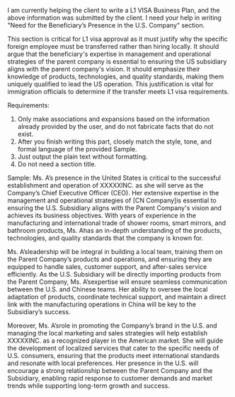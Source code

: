 I am currently helping the client to write a L1 VISA Business Plan, and the above information was submitted by the client.
I need your help in writing "Need for the Beneficiary’s Presence in the U.S. Company" section.

This section is critical for L1 visa approval as it must justify why the specific foreign employee must be transferred rather than hiring locally. It should argue that the beneficiary's expertise in management and operational strategies of the parent company is essential to ensuring the US subsidiary aligns with the parent company's vision. It should emphasize their knowledge of products, technologies, and quality standards, making them uniquely qualified to lead the US operation. This justification is vital for immigration officials to determine if the transfer meets L1 visa requirements.

Requirements:
1. Only make associations and expansions based on the information already provided by the user, and do not fabricate facts that do not exist.
2. After you finish writing this part, closely match the style, tone, and formal language of the provided Sample.
3. Just output the plain text without formatting.
4. Do not need a section title.

Sample:
Ms. A’s presence in the United States is critical to the successful establishment and operation of XXXXXINC. as she will serve as the Company’s Chief Executive Officer (CEO). Her extensive expertise in the management and operational strategies of [CN Company]is essential to ensuring the U.S. Subsidiary aligns with the Parent Company's vision and achieves its business objectives. With years of experience in the manufacturing and international trade of shower rooms, smart mirrors, and bathroom products, Ms. Ahas an in-depth understanding of the products, technologies, and quality standards that the company is known for.

Ms. A’sleadership will be integral in building a local team, training them on the Parent Company’s products and operations, and ensuring they are equipped to handle sales, customer support, and after-sales service efficiently. As the U.S. Subsidiary will be directly importing products from the Parent Company, Ms. A’sexpertise will ensure seamless communication between the U.S. and Chinese teams. Her ability to oversee the local adaptation of products, coordinate technical support, and maintain a direct link with the manufacturing operations in China will be key to the Subsidiary’s success.

Moreover, Ms. A’srole in promoting the Company’s brand in the U.S. and managing the local marketing and sales strategies will help establish XXXXXINC. as a recognized player in the American market. She will guide the development of localized services that cater to the specific needs of U.S. consumers, ensuring that the products meet international standards and resonate with local preferences. Her presence in the U.S. will encourage a strong relationship between the Parent Company and the Subsidiary, enabling rapid response to customer demands and market trends while supporting long-term growth and success.